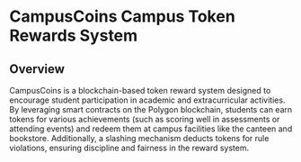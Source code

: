 # CampusCoins Campus Token Rewards System

## Overview

CampusCoins is a blockchain-based token reward system designed to encourage student 
participation in academic and extracurricular activities. By leveraging smart contracts on 
the Polygon blockchain, students can earn tokens for various achievements (such as scoring 
well in assessments or attending events) and redeem them at campus facilities like the 
canteen and bookstore. Additionally, a slashing mechanism deducts tokens for rule 
violations, ensuring discipline and fairness in the reward system.

